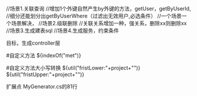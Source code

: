 //场景1.关联查询
//增加1个外键自然产生by外键的方法，getUser，getByUserId,
//细分还能划分出getByUserWhere（过滤出无效用户,必选条件）
//一个场景一个场景解决，
//场景2.级联删除
//关联关系增加一种，强关系，删除xx则删除xx
//场景3.生成建表sql
//场景4.生成服务，约束条件

目标，生成controller层

#自定义方法
${indexOf("met")}

#自定义方法大小写转换
${util("fristLower:"+project+"")}
${util("fristUpper:"+project+"")}

扩展点
MyGenerator.cs的81行
